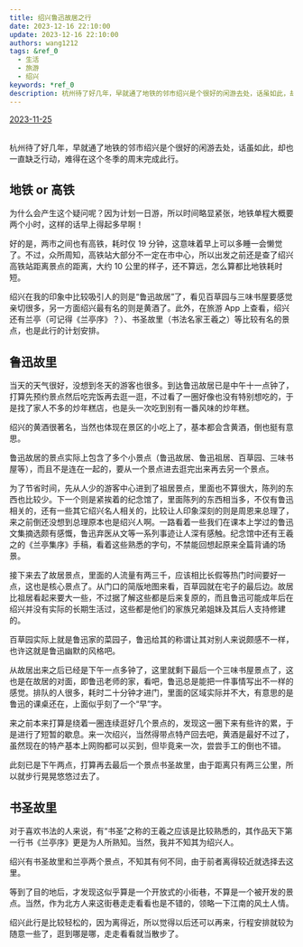 ```yaml
---
title: 绍兴鲁迅故居之行
date: 2023-12-16 22:10:00
update: 2023-12-16 22:10:00
authors: wang1212
tags: &ref_0
  - 生活
  - 旅游
  - 绍兴
keywords: *ref_0
description: 杭州待了好几年，早就通了地铁的邻市绍兴是个很好的闲游去处，话虽如此，却也一直缺乏行动，难得在这个冬季的周末完成此行。
---
```



<u>2023-11-25</u>
<br />
<br />

杭州待了好几年，早就通了地铁的邻市绍兴是个很好的闲游去处，话虽如此，却也一直缺乏行动，难得在这个冬季的周末完成此行。

<!-- truncate -->

## 地铁 or 高铁

为什么会产生这个疑问呢？因为计划一日游，所以时间略显紧张，地铁单程大概要两个小时，这样的话早上得起多早啊！

好的是，两市之间也有高铁，耗时仅 19 分钟，这意味着早上可以多睡一会懒觉了。不过，众所周知，高铁站大部分不一定在市中心，所以出发之前还是查了绍兴高铁站距离景点的距离，大约 10 公里的样子，还不算远，怎么算都比地铁耗时短。

绍兴在我的印象中比较吸引人的则是“鲁迅故居”了，看见百草园与三味书屋要感觉亲切很多，另一方面绍兴最有名的则是黄酒了。此外，在旅游 App 上查看，绍兴还有兰亭（可记得《兰亭序》？）、书圣故里（书法名家王羲之）等比较有名的景点，也是此行的计划安排。

## 鲁迅故里

当天的天气很好，没想到冬天的游客也很多。到达鲁迅故居已是中午十一点钟了，打算先预约景点然后吃完饭再去逛一逛，不过看了一圈好像也没有特别想吃的，于是找了家人不多的炒年糕店，也是头一次吃到别有一番风味的炒年糕。

绍兴的黄酒很著名，当然也体现在景区的小吃上了，基本都会含黄酒，倒也挺有意思。

鲁迅故居的景点实际上包含了多个小景点（鲁迅故居、鲁迅祖居、百草园、三味书屋等），而且不是连在一起的，要从一个景点进去逛完出来再去另一个景点。

为了节省时间，先从人少的游客中心进到了祖居景点，里面也不算很大，陈列的东西也比较少。下一个则是紧挨着的纪念馆了，里面陈列的东西相当多，不仅有鲁迅相关的，还有一些其它绍兴名人相关的，比较让人印象深刻的则是周恩来总理了，来之前倒还没想到总理原本也是绍兴人啊。一路看着一些我们在课本上学过的鲁迅文集摘选颇有感慨，鲁迅弃医从文等一系列事迹让人深有感触。纪念馆中还有王羲之的《兰亭集序》手稿，看着这些熟悉的字句，不禁能回想起原来全篇背诵的场景。

接下来去了故居景点，里面的人流量有两三千，应该相比长假等热门时间要好一点，这也是核心景点了。从门口的简版地图来看，百草园就在宅子的最后边。故居比祖居看起来要大一些，不过据了解这些都是后来复原的，而且鲁迅可能成年后在绍兴并没有实际的长期生活过，这些都是他们的家族兄弟姐妹及其后人支持修建的。

百草园实际上就是鲁迅家的菜园子，鲁迅给其的称谓让其对别人来说颇感不一样，也许这就是鲁迅幽默的风格吧。

从故居出来之后已经是下午一点多钟了，这里就剩下最后一个三味书屋景点了，这也是在故居的对面，即鲁迅老师的家，看吧，鲁迅总是能把一件事情写出不一样的感觉。排队的人很多，耗时二十分钟才进门，里面的区域实际并不大，有意思的是鲁迅的课桌还在，上面似乎刻了一个“早”字。

来之前本来打算是绕着一圈连续逛好几个景点的，发现这一圈下来有些许的累，于是进行了短暂的歇息。来一次绍兴，当然得带点特产回去吧，黄酒是最好不过了，虽然现在的特产基本上网购都可以买到，但毕竟来一次，尝尝手工的倒也不错。

此刻已是下午两点，打算再去最后一个景点书圣故里，由于距离只有两三公里，所以就步行晃晃悠悠过去了。

## 书圣故里

对于喜欢书法的人来说，有“书圣”之称的王羲之应该是比较熟悉的，其作品天下第一行书《兰亭序》更是为人所熟知。当然，我并不知其为绍兴人。

绍兴有书圣故里和兰亭两个景点，不知其有何不同，由于前者离得较近就选择去这里。

等到了目的地后，才发现这似乎算是一个开放式的小街巷，不算是一个被开发的景点。当然，作为北方人来这街巷走走看看也是不错的，领略一下江南的风土人情。

绍兴此行是比较轻松的，因为离得近，所以觉得以后还可以再来，行程安排就较为随意一些了，逛到哪是哪，走走看看就当散步了。
